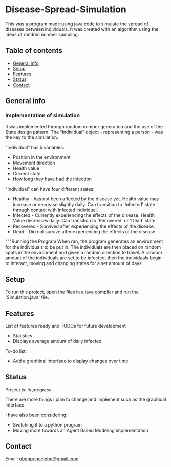 # Disease-Spread-Simulation
This was a program made using java code to simulate the spread of diseases between individuals. It was created with an algorithm using the ideas of random number sampling. 

## Table of contents
* [General info](#general-info)
* [Setup](#setup)
* [Features](#features)
* [Status](#status)
* [Contact](#contact)

## General info
### Implementation of simulation

It was implemented through random number generation and the use of the State design pattern. The “Individual” object - representing a person - was the key to the simulation. 

"Individual" has 5 variables:
* Position in the environment
* Movement direction
* Health value 
* Current state
* How long they have had the infection

"Individual" can have four different states:
* Healthy -  has not been affected by the disease yet. Health value may increase or decrease slightly daily. Can transition to 'Infected' state through contact with infected individual.
* Infected - Currently experiencing the effects of the disease. Health Value decreases daily. Can transition to 'Recovered' or 'Dead' state.
* Recovered - Survived after experiencing the effects of the disease.
* Dead - Did not survive after experiencing the effects of the disease.

"""Running the Program
When ran, the program generates an environment for the individuals to be put in. The individuals are then placed on random spots in the environment and given a random direction to travel. A random amount of the individuals are set to be infected, then the individuals begin to interact, moving and changing states for a set amount of days.

## Setup
To run this project, open the files in a java compiler and run the 'Simulation.java' file.

## Features
List of features ready and TODOs for future development
* Statistics
* Displays average amount of daily infected

To-do list:
* Add a graphical interface to display changes over time

## Status
Project is: _in progress_

There are more things i plan to change and implement such as the graphical interface.

I have also been considering:
* Switching it to a python program
* Moving more towards an Agent Based Modeling implementation

## Contact
Email: obohprincejohn@gmail.com
